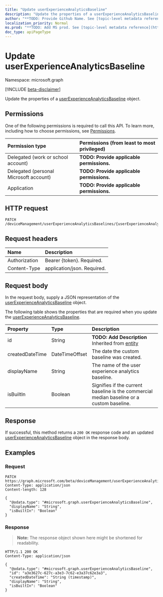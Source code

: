 ```yaml
---
title: "Update userExperienceAnalyticsBaseline"
description: "Update the properties of a userExperienceAnalyticsBaseline object."
author: "**TODO: Provide Github Name. See [topic-level metadata reference](https://msgo.azurewebsites.net/add/document/guidelines/metadata.html#topic-level-metadata)**"
localization_priority: Normal
ms.prod: "**TODO: Add MS prod. See [topic-level metadata reference](https://msgo.azurewebsites.net/add/document/guidelines/metadata.html#topic-level-metadata)**"
doc_type: apiPageType
---
```


# Update userExperienceAnalyticsBaseline
Namespace: microsoft.graph

[!INCLUDE [beta-disclaimer](../../includes/beta-disclaimer.md)]

Update the properties of a [userExperienceAnalyticsBaseline](../resources/userexperienceanalyticsbaseline.md) object.

## Permissions
One of the following permissions is required to call this API. To learn more, including how to choose permissions, see [Permissions](/graph/permissions-reference).

|Permission type|Permissions (from least to most privileged)|
|:---|:---|
|Delegated (work or school account)|**TODO: Provide applicable permissions.**|
|Delegated (personal Microsoft account)|**TODO: Provide applicable permissions.**|
|Application|**TODO: Provide applicable permissions.**|

## HTTP request

<!-- {
  "blockType": "ignored"
}
-->
``` http
PATCH /deviceManagement/userExperienceAnalyticsBaselines/{userExperienceAnalyticsBaselineId}
```

## Request headers
|Name|Description|
|:---|:---|
|Authorization|Bearer {token}. Required.|
|Content-Type|application/json. Required.|

## Request body
In the request body, supply a JSON representation of the [userExperienceAnalyticsBaseline](../resources/userexperienceanalyticsbaseline.md) object.

The following table shows the properties that are required when you update the [userExperienceAnalyticsBaseline](../resources/userexperienceanalyticsbaseline.md).

|Property|Type|Description|
|:---|:---|:---|
|id|String|**TODO: Add Description** Inherited from [entity](../resources/entity.md)|
|createdDateTime|DateTimeOffset|The date the custom baseline was created.|
|displayName|String|The name of the user experience analytics baseline.|
|isBuiltIn|Boolean|Signifies if the current baseline is the commercial median baseline or a custom baseline.|



## Response

If successful, this method returns a `200 OK` response code and an updated [userExperienceAnalyticsBaseline](../resources/userexperienceanalyticsbaseline.md) object in the response body.

## Examples

### Request
<!-- {
  "blockType": "request",
  "name": "update_userexperienceanalyticsbaseline"
}
-->
``` http
PATCH https://graph.microsoft.com/beta/deviceManagement/userExperienceAnalyticsBaselines/{userExperienceAnalyticsBaselineId}
Content-Type: application/json
Content-length: 128

{
  "@odata.type": "#microsoft.graph.userExperienceAnalyticsBaseline",
  "displayName": "String",
  "isBuiltIn": "Boolean"
}
```


### Response
>**Note:** The response object shown here might be shortened for readability.
<!-- {
  "blockType": "response",
  "truncated": true
}
-->
``` http
HTTP/1.1 200 OK
Content-Type: application/json

{
  "@odata.type": "#microsoft.graph.userExperienceAnalyticsBaseline",
  "id": "a3e3627c-627c-a3e3-7c62-e3a37c62e3a3",
  "createdDateTime": "String (timestamp)",
  "displayName": "String",
  "isBuiltIn": "Boolean"
}
```

